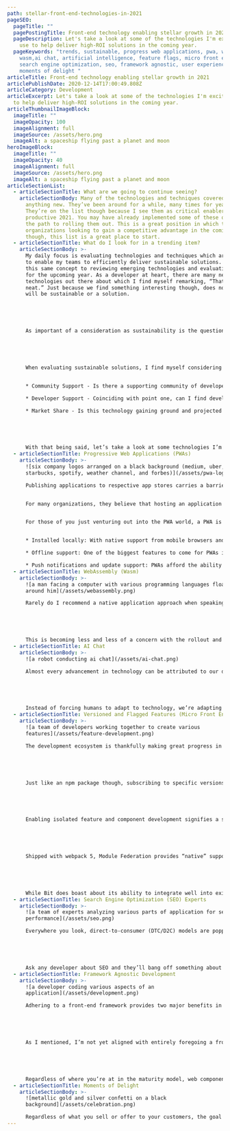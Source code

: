 ```yaml
---
path: stellar-front-end-technologies-in-2021
pageSEO:
  pageTitle: ""
  pagePostingTitle: Front-end technology enabling stellar growth in 2021
  pageDescription: Let's take a look at some of the technologies I'm excited to
    use to help deliver high-ROI solutions in the coming year.
  pageKeywords: "trends, sustainable, progress web applications, pwa, webassembly,
    wasm,ai chat, artificial intelligence, feature flags, micro front end,
    search engine optimization, seo, framework agnostic, user experience, ux,
    moments of delight "
articleTitle: Front-end technology enabling stellar growth in 2021
articlePublishDate: 2020-12-14T17:00:49.808Z
articleCategory: Development
articleExcerpt: Let's take a look at some of the technologies I'm excited to use
  to help deliver high-ROI solutions in the coming year.
articleThumbnailImageBlock:
  imageTitle: ""
  imageOpacity: 100
  imageAlignment: full
  imageSource: /assets/hero.png
  imageAlt: a spaceship flying past a planet and moon
heroImageBlock:
  imageTitle: ""
  imageOpacity: 40
  imageAlignment: full
  imageSource: /assets/hero.png
  imageAlt: a spaceship flying past a planet and moon
articleSectionList:
  - articleSectionTitle: What are we going to continue seeing?
    articleSectionBody: Many of the technologies and techniques covered below aren’t
      anything new. They’ve been around for a while, many times for years.
      They’re on the list though because I see them as critical enablers for a
      productive 2021. You may have already implemented some of these or are on
      the path to rolling them out. This is a great position in which to be! For
      organizations looking to gain a competitive advantage in the coming year
      though, this list is a great place to start.
  - articleSectionTitle: What do I look for in a trending item?
    articleSectionBody: >-
      My daily focus is evaluating technologies and techniques which are going
      to enable my teams to efficiently deliver sustainable solutions. I apply
      this same concept to reviewing emerging technologies and evaluating trends
      for the upcoming year. As a developer at heart, there are many new
      technologies out there about which I find myself remarking, “That’s pretty
      neat.” Just because we find something interesting though, does not mean it
      will be sustainable or a solution. 


       


      As important of a consideration as sustainability is the question, “Does it actually solve a problem you have?” Developers love new technology and it’s a major selling point for attracting top talent. Organizations should be passionate about embracing new technologies but should only engage with technologies they believe will deliver a strong ROI to their product. When discussing proposed technologies with your teams, it’s important to clearly define what problem it solves. If you can’t answer that question, the technology most likely isn’t right for you, however interesting it may be.


       


      When evaluating sustainable solutions, I find myself considering several key aspects:


      * Community Support - Is there a supporting community of developers working with this technology? If it’s open source, has there been a steady trend of pull requests from the internal team and developer community over a significant period of time?

      * Developer Support - Coinciding with point one, can I find developers experienced in this technology? If there isn’t a talented pool of developers working with this technology, it exposes me to single points of failure and places premiums on those developers with experience. While niche technologies are sometimes needed, I find it to be a pretty rare occasion.

      * Market Share - Is this technology gaining ground and projected to stay there? Many great technologies have come and gone. They were solving big problems, but someone came along and did it better. Leveraging research from points one and two has provided me with solid insights, but it’s not always perfectly indicative. This point is certainly more subjective and my focus here is on mitigating risk.


       


      With that being said, let’s take a look at some technologies I’m excited about leveraging in my solutions to deliver a fun and productive 2021!
  - articleSectionTitle: Progressive Web Applications (PWAs)
    articleSectionBody: >-
      ![six company logos arranged on a black background (medium, uber,
      starbucks, spotify, weather channel, and forbes)](/assets/pwa-logos.png)  

      Publishing applications to respective app stores carries a barrier to entry at some level. There are fees associated with licensing and the application review process can be lengthy - especially now during COVID-19 where staffing has been reduced. While most app stores offer a streamlined experience, the simple fact of the matter is that it is hard to rapidly provide updates to an application housed here. Depending on your development strategy, it can also be costly if you’re maintaining several unnecessary code bases to support multiple device types.


      For many organizations, they believe that hosting an application in app stores promotes confidence - there’s a vetting process involved with your application and consumers trust this. For other organizations it was a matter of creating a critically-performant application, for which you may have been forced into writing a native application (see Wasm for a prospective alternative) and consequently hosting it in app stores. Regardless of how your application ended up there, it’s there and it’s carrying a barrier of its own - extra steps to getting it into the hands of users. In modern times where UX reigns supreme, we’re looking for ways to make life more pleasant for our users. Forcing them to break from the experience to go and download an application may not seem like much, but it’s jarring to your experience. PWAs afford users the ability to quickly “install” your application without breaking the stride of your experience and it’s something to which more and more organizations are turning as users demand pleasant experiences and become more educated on the use of PWAs.


      For those of you just venturing out into the PWA world, a PWA is a JavaScript-based web application with several key differentiators allowing it to deliver a near-native experience without the app store hassle.


      * Installed locally: With native support from mobile browsers and devices, a PWA can easily be installed on users’ devices following a simple prompt from the browser, right from your current website or web application.

      * Offline support: One of the biggest features to come for PWAs is the ability to orchestrate offline experiences. Similar to native applications, PWAs can cache data for later and expose functionality, even while the user is offline.

      * Push notifications and update support: PWAs afford the ability to bring push notifications to a user’s device just as expected from a natively-installed application. Application updates can also be easily rolled out without the app store hassles.
  - articleSectionTitle: WebAssembly (Wasm)
    articleSectionBody: >-
      ![a man facing a computer with various programming languages floating
      around him](/assets/webassembly.png)  

      Rarely do I recommend a native application approach when speaking with clients. With options such as [React Native](https://reactnative.dev/) or [Apache’s Cordova](https://cordova.apache.org/) to name a few, I believe expedited solutions can be delivered with the added bonus of maintaining a single source of truth i.e. a single code base. This benefit alone often easily outweighs the potential performance gained by developing a native application across platforms and can easily provide for device inclusivity, even for less-developed devices such as Windows. For some organizations though, performance is critical - think media editing or playback for example. These performance-critical products most likely turned to a native development approach.


       


      This is becoming less and less of a concern with the rollout and now [unanimous browser support](https://caniuse.com/wasm) for [WebAssembly](https://webassembly.org/). With this new assembly-like language, developers are empowered to leverage JavaScript interspersed with high performance snippets of code written in their favorite low-level language such as C++ or Rust, compiled into WebAssembly. Building in this manner is opening the doors to easy-to-access web applications which would otherwise be relegated to the app store or a native desktop application. WebAssembly is lowering the barrier to entry for those organizations looking to easily deliver high performance applications to their customers.
  - articleSectionTitle: AI Chat
    articleSectionBody: >-
      ![a robot conducting ai chat](/assets/ai-chat.png)  

      Almost every advancement in technology can be attributed to our desire to create more pleasant experiences for end users. AI chat carries along in exactly the same vein. We’ve moved from a simple FAQ page to the ability to conduct advanced searches in hopes of putting information at the fingertips of our users. What we’ve seen instead is that users don’t want to fiddle around with search parameters - they simply want the information they want, and now. AI chat is the enabler. 


       


      Instead of forcing humans to adapt to technology, we’re adapting technology to suit the behaviors of humans. Unstructured, informal conversation is how we communicate as humans, and AI chat aims to mimic this by allowing users to quickly uncover their desired information through an informal chat exchange. AI chat is always online, there’s never a queue, and it never needs to “go do some research”. Reduce customer service call volume, drive higher conversion rates, and improve customer satisfaction - it’s all possible through this simple integration. AI chat doesn’t aim to solve every problem, but it’s a powerful tool at your disposal, typically with a relatively smooth integration process.
  - articleSectionTitle: Versioned and Flagged Features (Micro Front Ends)
    articleSectionBody: >-
      ![a team of developers working together to create various
      features](/assets/feature-development.png)  

      The development ecosystem is thankfully making great progress in moving away from huge monolithic applications. With the advent of headless solutions and modern front-end frameworks, it has never been easier. Moving towards these “componentized” approaches enables organizations to abstract reusable styling and components into libraries which are then consumed across their suite of applications, delivering a competitive advantage to their designers and developers while remaining adherent to brand identity. 


       


      Just like an npm package though, subscribing to specific versions is critical to prevent the introduction of breaking changes. Not everyone is moving at the same pace and that’s why we apply techniques such as [semantic versioning](https://semver.org/) to mitigate the unexpected consumption of breaking changes. We can wrap this same approach around entire component libraries or applications, but what if we want to apply this to each individual component or feature? Why would we even want to follow such an approach? Have you ever faced a production problem which required a deployment rollback to remove the breaking code? You probably pulled out more than you wanted. Depending on your deployment frequency, you may have several features in any given production deployment. The ability to isolate and individually version these features or components is game changing and I believe this is the most important trend of 2021. Not only can you isolate components and features, but you can create feature-specific deployments driven by a CI/CD pipeline.


       


      Enabling isolated feature and component development signifies a shift to true micro front ends. You’ll find the ability to easily swap features in and out of production, simultaneously develop complex features without code conflicts, collaborate across platforms, and A/B test near-infinite combinations without the overhead otherwise associated with this. There are many solutions and frameworks out there which aim to solve for this both at build time and runtime but the two I’m most excited about are [Bit](https://bit.dev/) and webpack’s [Module Federation](https://webpack.js.org/concepts/module-federation/). I still feel wary about Bit because they’ve been pushing their advertising campaign incredibly hard. I find it nearly impossible to go a day without reading an article that does not have some connection to the organization. That said, Bit provides the workings for something incredible! The functionality of Bit can be liken to an individual, semantically-versioned npm package for every component or feature you build. 


       


      Shipped with webpack 5, Module Federation provides “native” support for runtime importation of features and components. Module Federation provides similar functionality to many existing frameworks, but for me it’s important to note that I now have that power within webpack - the bundler that most of your projects already use.


       


      While Bit does boast about its ability to integrate well into existing code bases, these isolated micro front ends may not be for everyone. For small applications, the ROI probably isn’t there. Sometimes a simple semantically-versioned component library is also sufficient. I’m still very excited about these solutions and the development opportunities they deliver to larger organizations!
  - articleSectionTitle: Search Engine Optimization (SEO) Experts
    articleSectionBody: >-
      ![a team of experts analyzing various parts of application for search
      performance](/assets/seo.png)  

      Everywhere you look, direct-to-consumer (DTC/D2C) models are popping up driven hard by the strange year we’ve had in 2020. With modern e-commerce platforms and low-code solutions, it has never been easier to go after your very own market share. Many of these products aren’t reinventing the wheel nor are they offering significant price reductions. What we’re left with is a multitude of brands selling nearly-identical products or solutions, all of which are looking to differentiate themselves and build brand recognition. A major factor in this is simply showing up. When I search for a given product, who shows up first and who shows up the most? Consumers are educated and product reviews play a significant role in this process, but if I’m looking to [buy toilet paper](https://www.vox.com/the-goods/2019/7/17/20688093/toilet-paper-no-2-tushy-who-gives-a-crap-charmin) then I’m not planning to spend the day researching brands. This is where your SEO ranking can play an incredible role of driving more potential customers into your conversion funnel.


       


      Ask any developer about SEO and they’ll bang off something about semantic HTML or the use of metadata, but rarely are developers focused on the niche of SEO - they’re more worried about building out pixel-perfect features or providing cross-browser support. Padding your team with an SEO expert can be worth its weight in gold. If nothing else, performing a third-party SEO audit can provide a great list of action items to capture high-ROI initiatives.
  - articleSectionTitle: Framework Agnostic Development
    articleSectionBody: >-
      ![a developer coding various aspects of an
      application](/assets/development.png)  

      Adhering to a front-end framework provides two major benefits in my experience - neatly packaging and exposing complex or difficult functionality in simple syntax and typically, some sort of guidance for application hierarchy. Due to these benefits, I’m not ready to give up frameworks just yet in 2021, but what I am prepared to do is generate components and features in such a way that they may be consumed, regardless of the consuming framework (or lack of) chosen by the project. If you’ve had your eye on building out that shiny new component library but have projects leveraging different frameworks, a framework-agnostic approach may be your answer. Taking this approach allows teams to elect whatever framework they most enjoy, while maintaining compatibility of components across applications.


       


      As I mentioned, I’m not yet aligned with entirely foregoing a front-end framework in the development process. I believe the benefits of simplified development still outweigh any negative considerations, but if you’re looking to go it alone then writing pure [web components](https://www.webcomponents.org/introduction) might be your answer as [browser support](https://caniuse.com/?search=components) is growing. For me though, I’m looking at solutions like [Direflow](https://direflow.io/) which allows me to stand up a React-based component library which in turn is compiled into easily-consumable web components.


       


      Regardless of where you’re at in the maturity model, web components should be a consideration. The development community has proven that componentized development makes sense, and governing bodies have agreed. Pairing this approach with micro front ends can bring you even closer to the goal of framework-agnostic development.
  - articleSectionTitle: Moments of Delight
    articleSectionBody: >-
      ![metallic gold and silver confetti on a black
      background](/assets/celebration.png)  

      Regardless of what you sell or offer to your customers, the goal is the same - to keep users coming back. The majority of this obviously resides in your pricing model and quality of products. That said, an emerging group of surveys indicate that users are willing to pay more for a better experience. The first step in this process is ensuring an intuitive experience through diligent UX research. This alone could easily lead to very dry experiences for users if left unchecked. This is where well-placed moments of delight shine - a pleasant little ripple effect after clicking a button or an exciting congratulatory animation after a successful purchase. These little moments of delight are a great opportunity to express empathy and gratitude for you users.
---
```

